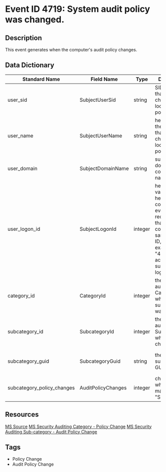 # Event ID 4719: System audit policy was changed.

## Description
This event generates when the computer's audit policy changes.

## Data Dictionary
|Standard Name|Field Name|Type|Description|Sample Value|
|---|---|---|---|---|
|user_sid|SubjectUserSid|string|SID of account that made a change to local audit policy.|S-1-5-18|
|user_name|SubjectUserName|string|he name of the account that made a change to local audit policy.|DC01$|
|user_domain|SubjectDomainName|string|subject's domain or computer name.|CONTOSO|
|user_logon_id|SubjectLogonId|integer|hexadecimal value that can help you correlate this event with recent events that might contain the same Logon ID, for example, "4624: An account was successfully logged on."|0x3e7|
|category_id|CategoryId|integer|the name of auditing Category which subcategory was changed.|%%8274|
|subcategory_id|SubcategoryId|integer|the name of auditing Subcategory which was changed|%%12807|
|subcategory_guid|SubcategoryGuid|string|the unique subcategory GUID|{0CCE9223-69AE-11D9-BED3-505054503030}|
|subcategory_policy_changes|AuditPolicyChanges|integer|changes which were made for "Subcategory"|%%8448, %%8450|

## Resources
[MS Source](https://github.com/MicrosoftDocs/windows-itpro-docs/blob/public/windows/security/threat-protection/auditing/event-4719.md)
[MS Security Auditing Category - Policy Change](https://docs.microsoft.com/en-us/windows/security/threat-protection/auditing/advanced-security-audit-policy-settings#policy-change)
[MS Security Auditing Sub-category - Audit Policy Change](https://github.com/MicrosoftDocs/windows-itpro-docs/tree/master/windows/security/threat-protection/auditing/audit-policy-change.md)

## Tags
* Policy Change
* Audit Policy Change